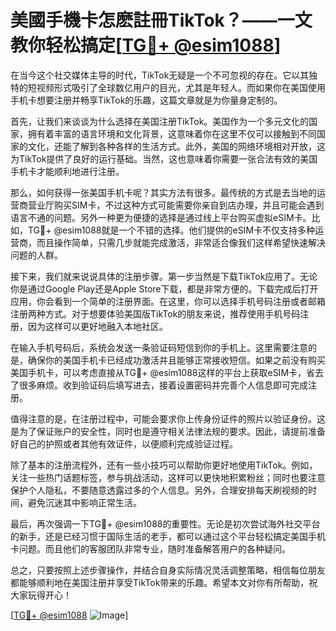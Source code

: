 # 美國手機卡怎麽註冊TikTok？——一文教你轻松搞定[[TG💪+ @esim1088](https://t.me/s/esim1088)]

在当今这个社交媒体主导的时代，TikTok无疑是一个不可忽视的存在。它以其独特的短视频形式吸引了全球数亿用户的目光，尤其是年轻人。而如果你在美国使用手机卡想要注册并畅享TikTok的乐趣，这篇文章就是为你量身定制的。

首先，让我们来谈谈为什么选择在美国注册TikTok。美国作为一个多元文化的国家，拥有着丰富的语言环境和文化背景，这意味着你在这里不仅可以接触到不同国家的文化，还能了解到各种各样的生活方式。此外，美国的网络环境相对开放，这为TikTok提供了良好的运行基础。当然，这也意味着你需要一张合法有效的美国手机卡才能顺利地进行注册。

那么，如何获得一张美国手机卡呢？其实方法有很多。最传统的方式是去当地的运营商营业厅购买SIM卡，不过这种方式可能需要你亲自到店办理，并且可能会遇到语言不通的问题。另外一种更为便捷的选择是通过线上平台购买虚拟eSIM卡。比如，TG💪+ @esim1088就是一个不错的选择。他们提供的eSIM卡不仅支持多种运营商，而且操作简单，只需几步就能完成激活，非常适合像我们这样希望快速解决问题的人群。

接下来，我们就来说说具体的注册步骤。第一步当然是下载TikTok应用了。无论你是通过Google Play还是Apple Store下载，都是非常方便的。下载完成后打开应用，你会看到一个简单的注册界面。在这里，你可以选择手机号码注册或者邮箱注册两种方式。对于想要体验美国版TikTok的朋友来说，推荐使用手机号码注册，因为这样可以更好地融入本地社区。

在输入手机号码后，系统会发送一条验证码短信到你的手机上。这里需要注意的是，确保你的美国手机卡已经成功激活并且能够正常接收短信。如果之前没有购买美国手机卡，可以考虑直接从TG💪+ @esim1088这样的平台上获取eSIM卡，省去了很多麻烦。收到验证码后填写进去，接着设置密码并完善个人信息即可完成注册。

值得注意的是，在注册过程中，可能会要求你上传身份证件的照片以验证身份。这是为了保证账户的安全性，同时也是遵守相关法律法规的要求。因此，请提前准备好自己的护照或者其他有效证件，以便顺利完成验证过程。

除了基本的注册流程外，还有一些小技巧可以帮助你更好地使用TikTok。例如，关注一些热门话题标签，参与挑战活动，这样可以更快地积累粉丝；同时也要注意保护个人隐私，不要随意透露过多的个人信息。另外，合理安排每天刷视频的时间，避免沉迷其中影响正常生活。

最后，再次强调一下TG💪+ @esim1088的重要性。无论是初次尝试海外社交平台的新手，还是已经习惯于国际生活的老手，都可以通过这个平台轻松搞定美国手机卡问题。而且他们的客服团队非常专业，随时准备解答用户的各种疑问。

总之，只要按照上述步骤操作，并结合自身实际情况灵活调整策略，相信每位朋友都能够顺利地在美国注册并享受TikTok带来的乐趣。希望本文对你有所帮助，祝大家玩得开心！

[[TG💪+ @esim1088](https://t.me/s/esim1088) ![Image](https://i.postimg.cc/4NQfJmqS/Snipaste-2025-05-13-00-14-12.png)]